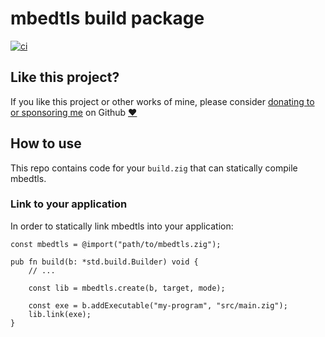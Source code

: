 # mbedtls build package

[![ci](https://github.com/mattnite/zig-mbedtls/actions/workflows/ci.yml/badge.svg)](https://github.com/mattnite/zig-mbedtls/actions/workflows/ci.yml)

## Like this project?

If you like this project or other works of mine, please consider [donating to or sponsoring me](https://github.com/sponsors/mattnite) on Github [:heart:](https://github.com/sponsors/mattnite)

## How to use

This repo contains code for your `build.zig` that can statically compile mbedtls.

### Link to your application

In order to statically link mbedtls into your application:

```zig
const mbedtls = @import("path/to/mbedtls.zig");

pub fn build(b: *std.build.Builder) void {
    // ...

    const lib = mbedtls.create(b, target, mode);

    const exe = b.addExecutable("my-program", "src/main.zig");
    lib.link(exe);
}
```
